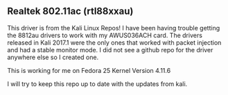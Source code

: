 ## Realtek 802.11ac (rtl88xxau)

This driver is from the Kali Linux Repos!
I have been having trouble getting the 8812au drivers to work with my
AWUS036ACH card. The drivers released in Kali 2017.1 were the only ones that worked with packet injection and had a stable monitor mode. I did not see a github repo for the driver anywhere else so I created one. 

This is working for me on Fedora 25 Kernel Version 4.11.6

I will try to keep this repo up to date with the updates from kali. 



